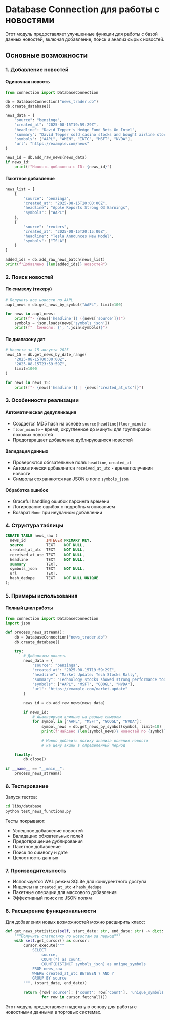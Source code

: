 # Database Connection для работы с новостями

Этот модуль предоставляет улучшенные функции для работы с базой данных новостей, включая добавление, поиск и анализ сырых новостей.

## Основные возможности

### 1. Добавление новостей

#### Одиночная новость
```python
from connection import DatabaseConnection

db = DatabaseConnection("news_trader.db")
db.create_database()

news_data = {
    "source": "benzinga",
    "created_at": "2025-08-15T19:59:29Z",
    "headline": "David Tepper's Hedge Fund Bets On Intel",
    "summary": "David Tepper sold casino stocks and bought airline stocks",
    "symbols": ["AAPL", "AMZN", "INTC", "MSFT", "NVDA"],
    "url": "https://example.com/news"
}

news_id = db.add_raw_news(news_data)
if news_id:
    print(f"Новость добавлена с ID: {news_id}")
```

#### Пакетное добавление
```python
news_list = [
    {
        "source": "benzinga",
        "created_at": "2025-08-15T20:00:00Z",
        "headline": "Apple Reports Strong Q3 Earnings",
        "symbols": ["AAPL"]
    },
    {
        "source": "reuters",
        "created_at": "2025-08-15T20:15:00Z",
        "headline": "Tesla Announces New Model",
        "symbols": ["TSLA"]
    }
]

added_ids = db.add_raw_news_batch(news_list)
print(f"Добавлено {len(added_ids)} новостей")
```

### 2. Поиск новостей

#### По символу (тикеру)
```python
# Получить все новости по AAPL
aapl_news = db.get_news_by_symbol("AAPL", limit=100)

for news in aapl_news:
    print(f"- {news['headline']} ({news['source']})")
    symbols = json.loads(news['symbols_json'])
    print(f"  Символы: {', '.join(symbols)}")
```

#### По диапазону дат
```python
# Новости за 15 августа 2025
news_15 = db.get_news_by_date_range(
    "2025-08-15T00:00:00Z",
    "2025-08-15T23:59:59Z",
    limit=1000
)

for news in news_15:
    print(f"- {news['headline']} | {news['created_at_utc']}")
```

### 3. Особенности реализации

#### Автоматическая дедупликация
- Создается MD5 hash на основе `source|headline|floor_minute`
- `floor_minute` - время, округленное до минуты для группировки похожих новостей
- Предотвращает добавление дублирующихся новостей

#### Валидация данных
- Проверяются обязательные поля: `headline`, `created_at`
- Автоматически добавляется `received_at_utc` - время получения новости
- Символы сохраняются как JSON в поле `symbols_json`

#### Обработка ошибок
- Graceful handling ошибок парсинга времени
- Логирование ошибок с подробным описанием
- Возврат `None` при неудачном добавлении

### 4. Структура таблицы

```sql
CREATE TABLE news_raw (
  news_id         INTEGER PRIMARY KEY,
  source          TEXT    NOT NULL,
  created_at_utc  TEXT    NOT NULL,
  received_at_utc TEXT    NOT NULL,
  headline        TEXT    NOT NULL,
  summary         TEXT,
  symbols_json    TEXT    NOT NULL,
  url             TEXT,
  hash_dedupe     TEXT    NOT NULL UNIQUE
);
```

### 5. Примеры использования

#### Полный цикл работы
```python
from connection import DatabaseConnection
import json

def process_news_stream():
    db = DatabaseConnection("news_trader.db")
    db.create_database()
    
    try:
        # Добавляем новость
        news_data = {
            "source": "benzinga",
            "created_at": "2025-08-15T19:59:29Z",
            "headline": "Market Update: Tech Stocks Rally",
            "summary": "Technology stocks showed strong performance today",
            "symbols": ["AAPL", "MSFT", "GOOGL", "NVDA"],
            "url": "https://example.com/market-update"
        }
        
        news_id = db.add_raw_news(news_data)
        
        if news_id:
            # Анализируем влияние на разные символы
            for symbol in ["AAPL", "MSFT", "GOOGL", "NVDA"]:
                symbol_news = db.get_news_by_symbol(symbol, limit=10)
                print(f"Найдено {len(symbol_news)} новостей по {symbol}")
                
                # Можно добавить логику анализа влияния новости
                # на цену акции в определенный период
                
    finally:
        db.close()

if __name__ == "__main__":
    process_news_stream()
```

### 6. Тестирование

Запуск тестов:
```bash
cd libs/database
python test_news_functions.py
```

Тесты покрывают:
- Успешное добавление новостей
- Валидацию обязательных полей
- Предотвращение дублирования
- Пакетное добавление
- Поиск по символу и дате
- Целостность данных

### 7. Производительность

- Используется WAL режим SQLite для конкурентного доступа
- Индексы на `created_at_utc` и `hash_dedupe`
- Пакетные операции для массового добавления
- Эффективный поиск по JSON полям

### 8. Расширение функциональности

Для добавления новых возможностей можно расширить класс:

```python
def get_news_statistics(self, start_date: str, end_date: str) -> dict:
    """Получить статистику по новостям за период"""
    with self.get_cursor() as cursor:
        cursor.execute("""
            SELECT 
                source,
                COUNT(*) as count,
                COUNT(DISTINCT symbols_json) as unique_symbols
            FROM news_raw 
            WHERE created_at_utc BETWEEN ? AND ?
            GROUP BY source
        """, (start_date, end_date))
        
        return {row['source']: {'count': row['count'], 'unique_symbols': row['unique_symbols']} 
                for row in cursor.fetchall()}
```

Этот модуль предоставляет надежную основу для работы с новостными данными в торговых системах.
